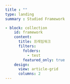 ```yaml
---
title : ""
type: landing
summary : Studied Framework

- block: collection
    id: framework
    content:
      title: 프레임워크
      filters:
        folders:
          - test
        featured_only: true
    design:
      view: article-grid
      columns: 2
---
```


